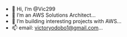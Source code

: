 - 👋 Hi, I’m @Vic299
- 👀 I’m an AWS Solutions Architect...
- 💞️ I’m building interesting projects with AWS...
- 📫 email: victoryodobo1@gmail.com...

<!---
Vic299/Vic299 is a ✨ special ✨ repository because its `README.md` (this file) appears on your GitHub profile.
You can click the Preview link to take a look at your changes.
--->
